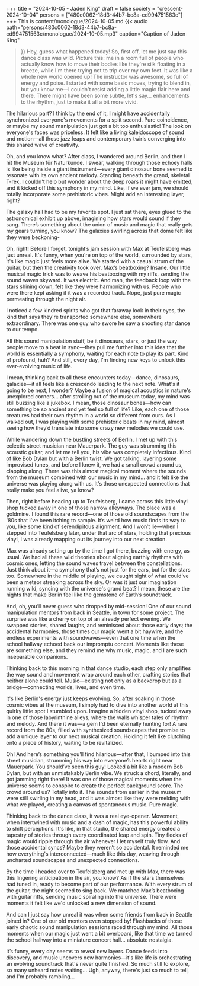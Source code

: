 +++
title = "2024-10-05 - Jaden King"
draft = false
society = "crescent-2024-10-04"
persons = ["480c0062-18d3-44b7-bc8a-cd994751563c"]
+++
This is content/monologue/2024-10-05.md
{{< audio
    path="persons/480c0062-18d3-44b7-bc8a-cd994751563c/monologue/2024-10-05.mp3" 
    caption="Caption of Jaden King"
>}}
Hey, guess what happened today!
So, first off, let me just say this dance class was wild. Picture this: me in a room full of people who actually know how to move their bodies like they're silk floating in a breeze, while I'm there trying not to trip over my own feet. It was like a whole new world opened up! The instructor was awesome, so full of energy and poise. I started with some basic moves, trying to blend in, but you know me—I couldn't resist adding a little magic flair here and there. There might have been some subtle, let's say... enhancements to the rhythm, just to make it all a bit more vivid.

The hilarious part? I think by the end of it, I might have accidentally synchronized everyone's movements for a split second. Pure coincidence, or maybe my sound manipulation just got a bit too enthusiastic! The look on everyone's faces was priceless. It felt like a living kaleidoscope of sound and motion—all those jazz leaps and contemporary twirls converging into this shared wave of creativity.

Oh, and you know what? After class, I wandered around Berlin, and then I hit the Museum für Naturkunde. I swear, walking through those echoey halls is like being inside a giant instrument—every giant dinosaur bone seemed to resonate with its own ancient melody. Standing beneath the grand, skeletal T-rex, I couldn't help but wonder about the deep roars it might have emitted, and it kicked off this symphony in my mind. Like, if we ever jam, we should totally incorporate some prehistoric vibes. Might add an interesting layer, right?

The galaxy hall had to be my favorite spot. I just sat there, eyes glued to the astronomical exhibit up above, imagining how stars would sound if they sang. There’s something about the union of music and magic that really gets my gears turning, you know? The galaxies swirling across that dome felt like they were beckoning-

Oh, right! Before I forget, tonight’s jam session with Max at Teufelsberg was just unreal. It's funny, when you're on top of the world, surrounded by stars, it's like magic just feels more alive. We started with a casual strum of the guitar, but then the creativity took over. Max’s beatboxing? Insane. Our little musical magic trick was to weave his beatboxing with my riffs, sending the sound waves skyward. It was electric. And man, the feedback loop with the stars shining down, felt like they were harmonizing with us. People who were there kept asking if it was a recorded track. Nope, just pure magic permeating through the night air.

I noticed a few kindred spirits who got that faraway look in their eyes, the kind that says they're transported somewhere else, somewhere extraordinary. There was one guy who swore he saw a shooting star dance to our tempo.

All this sound manipulation stuff, be it dinosaurs, stars, or just the way people move to a beat in sync—they pull me further into this idea that the world is essentially a symphony, waiting for each note to play its part. Kind of profound, huh? And still, every day, I'm finding new keys to unlock this ever-evolving music of life.

I mean, thinking back to all
these encounters today—dance, dinosaurs, galaxies—it all feels like a crescendo leading to the next note. What's it going to be next, I wonder? Maybe a fusion of magical acoustics in nature's unexplored corners...
after strolling out of the museum today, my mind was still buzzing like a jukebox. I mean, those dinosaur bones—how can something be so ancient and yet feel so full of life? Like, each one of those creatures had their own rhythm in a world so different from ours. As I walked out, I was playing with some prehistoric beats in my mind, almost seeing how they’d translate into some crazy new melodies we could use.

While wandering down the bustling streets of Berlin, I met up with this eclectic street musician near Mauerpark. The guy was strumming this acoustic guitar, and let me tell you, his vibe was completely infectious. Kind of like Bob Dylan but with a Berlin twist. We got talking, layering some improvised tunes, and before I knew it, we had a small crowd around us, clapping along. There was this almost magical moment where the sounds from the museum combined with our music in my mind... and it felt like the universe was playing along with us. It's those unexpected connections that really make you feel alive, ya know?

Then, right before heading up to Teufelsberg, I came across this little vinyl shop tucked away in one of those narrow alleyways. The place was a goldmine. I found this rare record—one of those old soundscapes from the '80s that I've been itching to sample. It’s weird how music finds its way to you, like some kind of serendipitous alignment. And I won’t lie—when I stepped into Teufelsberg later, under that arc of stars, holding that precious vinyl, I was already mapping out its journey into our next creation.

Max was already setting up by the time I got there, buzzing with energy, as usual. We had all these wild theories about aligning earthly rhythms with cosmic ones, letting the sound waves travel between the constellations. Just think about it—a symphony that’s not just for the ears, but for the stars too. Somewhere in the middle of playing, we caught sight of what could’ve been a meteor streaking across the sky. Or was it just our imagination running wild, syncing with the universe's grand beat? I mean, these are the nights that make Berlin feel like the gemstone of Earth’s soundtrack.

And, oh, you’ll never guess who dropped by mid-session! One of our sound manipulation mentors from back in Seattle, in town for some project. The surprise was like a cherry on top of an already perfect evening. We swapped stories, shared laughs, and reminisced about those early days; the accidental harmonies, those times our magic went a bit haywire, and the endless experiments with soundwaves—even that one time when the school hallway echoed back our impromptu concert. Moments like these are something else, and they remind me why music, magic, and I are such inseparable companions.

Thinking back to this morning in that dance studio, each step only amplifies the way sound and movement wrap around each other, crafting stories that neither alone could tell. Music—existing not only as a backdrop but as a bridge—connecting worlds, lives, and even time.

it's like Berlin's energy just keeps evolving. So, after soaking in those cosmic vibes at the museum, I simply had to dive into another world at this quirky little spot I stumbled upon. Imagine a hidden vinyl shop, tucked away in one of those labyrinthine alleys, where the walls whisper tales of rhythm and melody. And there it was—a gem I'd been eternally hunting for! A rare record from the 80s, filled with synthesized soundscapes that promise to add a unique layer to our next musical creation. Holding it felt like clutching onto a piece of history, waiting to be revitalized.

Oh! And here’s something you’ll find hilarious—after that, I bumped into this street musician, strumming his way into everyone’s hearts right near Mauerpark. You should’ve seen this guy! Looked a bit like a modern Bob Dylan, but with an unmistakably Berlin vibe. We struck a chord, literally, and got jamming right there! It was one of those magical moments when the universe seems to conspire to create the perfect background score. The crowd around us? Totally into it. The sounds from earlier in the museum were still swirling in my head, and it was almost like they were melding with what we played, creating a canvas of spontaneous music. Pure magic.

Thinking back to the dance class, it was a real eye-opener. Movement, when intertwined with music and a dash of magic, has this powerful ability to shift perceptions. It's like, in that studio, the shared energy created a tapestry of stories through every coordinated leap and spin. Tiny flecks of magic would ripple through the air whenever I let myself truly flow. And those accidental syncs? Maybe they weren’t so accidental. It reminded me how everything's interconnected—much like this day, weaving through uncharted soundscapes and unexpected connections.

By the time I headed over to Teufelsberg and met up with Max, there was this lingering anticipation in the air, you know? As if the stars themselves had tuned in, ready to become part of our performance. With every strum of the guitar, the night seemed to sing back. We matched Max’s beatboxing with guitar riffs, sending music spiraling into the universe. There were moments it felt like we'd unlocked a new dimension of sound.

And can I just say how unreal it was when some friends from back in Seattle joined in? One of our old mentors even stopped by! Flashbacks of those early chaotic sound manipulation sessions raced through my mind. All those moments when our magic just went a bit overboard, like that time we turned the school hallway into a miniature concert hall... absolute nostalgia.

It’s funny, every day seems to reveal new layers. Dance feeds into discovery, and music uncovers new harmonies—it's like life is orchestrating an evolving soundtrack that's never quite finished. So much still to explore, so many unheard notes waiting...
Ugh, anyway, there's just so much to tell, and I'm probably rambling...

